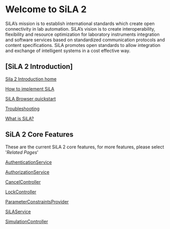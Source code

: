# Welcome to SiLA 2

SiLA’s mission is to establish international standards which create open connectivity in lab automation.
SiLA’s vision is to create interoperability, flexibility and resource optimization for laboratory instruments
integration and software services based on standardized communication protocols and content specifications.
SiLA promotes open standards to allow integration and exchange of intelligent systems in a cost effective way.

## [SiLA 2 Introduction]

[Sila 2 Introduction home](/introduction/home)

[How to implement SiLA](/introduction/how-to-implement-sila)

[SiLA Browser quickstart](/introduction/sila-browser-quickstart)

[Troubleshooting](/introduction/troubleshooting)

[What is SiLA?](/introduction/what-is-sila)


## SiLA 2 Core Features

These are the current SiLA 2 core features, for more features, please select '_Related Pages_'

[AuthenticationService](feature_definitions/org/silastandard/core/AuthenticationService.sila.xml)

[AuthorizationService](feature_definitions/org/silastandard/core/AuthorizationService.sila.xml)

[CancelController](feature_definitions/org/silastandard/core/commands/CancelController.sila.xml)

[LockController](feature_definitions/org/silastandard/core/LockController.sila.xml)

[ParameterConstraintsProvider](feature_definitions/org/silastandard/core/commands/ParameterConstraintsProvider.sila.xml)

[SiLAService](feature_definitions/org/silastandard/core/SiLAService.sila.xml)

[SimulationController](feature_definitions/org/silastandard/core/SimulationController.sila.xml)

